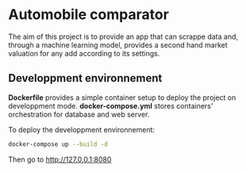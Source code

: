 # Automobile comparator

The aim of this project is to provide an app that can scrappe data and, through a machine learning model, provides a second hand market valuation for any add according to its settings.

## Developpment  environnement

**Dockerfile** provides a simple container setup to deploy the project on developpment mode.
**docker-compose.yml** stores containers' orchestration for database and web server.

To deploy the developpment environnement:
```bash
docker-compose up --build -d
```

Then go to http://127.0.0.1:8080

